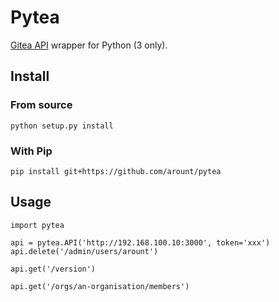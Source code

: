 # Pytea

[Gitea API](https://try.gitea.io/api/swagger) wrapper for Python (3 only).


## Install

### From source

    python setup.py install


### With Pip

    pip install git+https://github.com/arount/pytea


## Usage


    import pytea

	api = pytea.API('http://192.168.100.10:3000', token='xxx')
	api.delete('/admin/users/arount')

	api.get('/version')

	api.get('/orgs/an-organisation/members')



